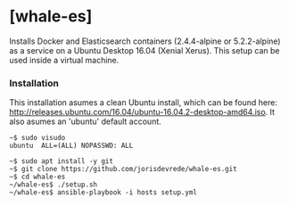 # [whale-es]
Installs Docker and Elasticsearch containers (2.4.4-alpine or 5.2.2-alpine) as a service on a Ubuntu Desktop 16.04 (Xenial Xerus). This setup can be used inside a virtual machine. 

### Installation
This installation asumes a clean Ubuntu install, which can be found here: http://releases.ubuntu.com/16.04/ubuntu-16.04.2-desktop-amd64.iso. It also asumes an 'ubuntu' default account.
```
~$ sudo visudo
ubuntu  ALL=(ALL) NOPASSWD: ALL

~$ sudo apt install -y git
~$ git clone https://github.com/jorisdevrede/whale-es.git
~$ cd whale-es
~/whale-es$ ./setup.sh
~/whale-es$ ansible-playbook -i hosts setup.yml
```

